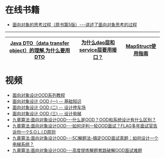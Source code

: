 


# 在线书籍

* [面向对象的思考过程（原书第5版）---讲述了面向对象思考的过程](https://weread.qq.com/web/reader/b7d3230072620d8db7d5a67)


---


[Java DTO（data transfer object）的理解,为什么要用DTO](https://www.cnblogs.com/Proximacentaurus/p/13700398.html)|[为什么dao层和service层要用接口？](https://www.jianshu.com/p/64abdd29bdf6)|[MapStruct使用指南](https://zhuanlan.zhihu.com/p/368731266)|
---|---|---|



# 视频
* [面向对象设计OOD系列教程](https://www.youtube.com/watch?v=odS_mmxDASc&list=PLvyIyKZVcfAl07QZ-zhebI5Zsf1EAbzlD)
* [面向对象设计 OOD (一) -- 基础知识](https://www.youtube.com/watch?v=hI0sdGc31vI&t=218s)
* [面向对象设计 OOD (二) -- 设计停车场](https://www.youtube.com/watch?v=QqET6h00GE0&list=PLbaIOC0vpjNVQEfKGHmU6rqZhcwnnm3jT&index=2)
* [面向对象设计 OOD (三) -- 设计电梯](https://www.youtube.com/watch?v=2oyTjBEJ2CQ&list=PLbaIOC0vpjNVQEfKGHmU6rqZhcwnnm3jT&index=3)
* [九章算法:面向对象设计OOD---什么是OOD？OOD和系统设计有什么区别？](https://www.youtube.com/watch?v=tPWTWiSWCJE&list=PLNuQtXS21vLWeWbmydW1nbCgT7PkgggHA&index=1)
* [九章算法:面向对象设计OOD---如何评判一轮OOD面试？FLAG多年面试官告诉你一个S.O.L.I.D原则](https://www.youtube.com/watch?v=OBXVK9dklbU&list=PLNuQtXS21vLWeWbmydW1nbCgT7PkgggHA&index=2)
* [九章算法:面向对象设计OOD---5C解题法-搞定OOD面试真题：如何设计一个电梯系统？](https://www.youtube.com/watch?v=CsWFuFdlBVU&list=PLNuQtXS21vLWeWbmydW1nbCgT7PkgggHA&index=3)
* [九章算法:面向对象设计OOD---高度提炼解题套路破解OOD面试难题](https://www.youtube.com/watch?v=CeB52ste8wA&list=PLNuQtXS21vLWeWbmydW1nbCgT7PkgggHA&index=4)
